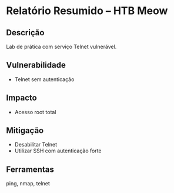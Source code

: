 # Relatório Resumido – HTB Meow

## Descrição
Lab de prática com serviço Telnet vulnerável.

## Vulnerabilidade
- Telnet sem autenticação

## Impacto
- Acesso root total

## Mitigação
- Desabilitar Telnet
- Utilizar SSH com autenticação forte

## Ferramentas
ping, nmap, telnet

